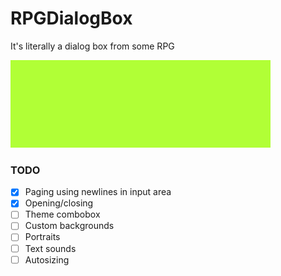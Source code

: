 # RPGDialogBox
It's literally a dialog box from some RPG

![Sample, totally real world dialog](/readme-img/sample.gif)

### TODO
- [X] Paging using newlines in input area
- [X] Opening/closing
- [ ] Theme combobox
- [ ] Custom backgrounds
- [ ] Portraits
- [ ] Text sounds
- [ ] Autosizing